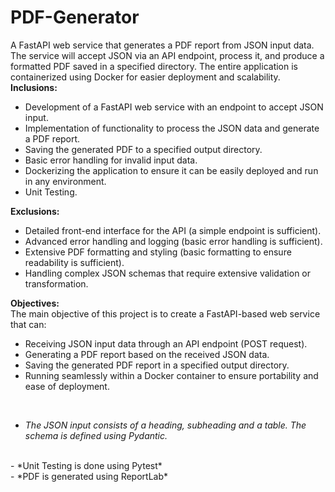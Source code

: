 # PDF-Generator
A FastAPI web service that generates a PDF report from JSON input data. The service will accept JSON via an API endpoint, process it, and produce a formatted PDF saved in a specified directory. The entire application is containerized using Docker for easier deployment and scalability.
**Inclusions:** 
* Development of a FastAPI web service with an endpoint to accept JSON input. 
* Implementation of functionality to process the JSON data and generate a PDF report. 
* Saving the generated PDF to a specified output directory. 
* Basic error handling for invalid input data. 
* Dockerizing the application to ensure it can be easily deployed and run in any environment.
* Unit Testing.

**Exclusions:** 
* Detailed front-end interface for the API (a simple endpoint is sufficient). 
* Advanced error handling and logging (basic error handling is sufficient). 
* Extensive PDF formatting and styling (basic formatting to ensure readability is sufficient). 
* Handling complex JSON schemas that require extensive validation or transformation. 

**Objectives:** <br>
The main objective of this project is to create a FastAPI-based web service that can: 
* Receiving JSON input data through an API endpoint (POST request). 
* Generating a PDF report based on the received JSON data. 
* Saving the generated PDF report in a specified output directory. 
* Running seamlessly within a Docker container to ensure portability and ease of deployment.
<br>

- *The JSON input consists of a heading, subheading and a table. The schema is defined using Pydantic.*
<br>
- *Unit Testing is done using Pytest*
<br>
- *PDF is generated using ReportLab*
